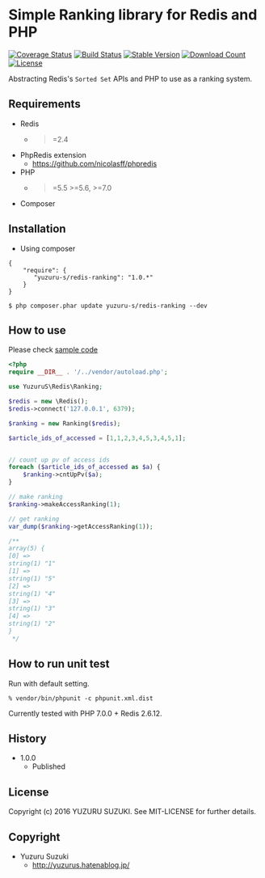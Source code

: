 Simple Ranking library for Redis and PHP
=============================

[![Coverage Status](https://coveralls.io/repos/github/YuzuruS/redis-ranking/badge.svg?branch=master)](https://coveralls.io/github/YuzuruS/redis-ranking?branch=master)
[![Build Status](https://travis-ci.org/YuzuruS/redis-ranking.png?branch=master)](https://travis-ci.org/YuzuruS/redis-ranking)
[![Stable Version](https://poser.pugx.org/yuzuru-s/redis-ranking/v/stable)](https://packagist.org/packages/yuzuru-s/redis-ranking)
[![Download Count](https://poser.pugx.org/yuzuru-s/redis-ranking/downloads.png)](https://packagist.org/packages/yuzuru-s/redis-ranking)
[![License](https://poser.pugx.org/yuzuru-s/redis-ranking/license)](https://packagist.org/packages/yuzuru-s/redis-ranking)

Abstracting Redis's `Sorted Set` APIs and PHP to use as a ranking system.

Requirements
-----------------------------
- Redis
  - >=2.4
- PhpRedis extension
  - https://github.com/nicolasff/phpredis
- PHP
  - >=5.5 >=5.6, >=7.0
- Composer



Installation
----------------------------

* Using composer

```
{
    "require": {
       "yuzuru-s/redis-ranking": "1.0.*"
    }
}
```

```
$ php composer.phar update yuzuru-s/redis-ranking --dev
```

How to use
----------------------------
Please check [sample code](https://github.com/YuzuruS/redis-ranking/blob/master/sample/usecase.php)

```php
<?php
require __DIR__ . '/../vendor/autoload.php';

use YuzuruS\Redis\Ranking;

$redis = new \Redis();
$redis->connect('127.0.0.1', 6379);

$ranking = new Ranking($redis);

$article_ids_of_accessed = [1,1,2,3,4,5,3,4,5,1];


// count up pv of access ids
foreach ($article_ids_of_accessed as $a) {
	$ranking->cntUpPv($a);
}

// make ranking
$ranking->makeAccessRanking(1);

// get ranking
var_dump($ranking->getAccessRanking(1));

/**
array(5) {
[0] =>
string(1) "1"
[1] =>
string(1) "5"
[2] =>
string(1) "4"
[3] =>
string(1) "3"
[4] =>
string(1) "2"
}
 */
```


How to run unit test
----------------------------

Run with default setting.
```
% vendor/bin/phpunit -c phpunit.xml.dist
```

Currently tested with PHP 7.0.0 + Redis 2.6.12.


History
----------------------------
- 1.0.0
  - Published



License
----------------------------
Copyright (c) 2016 YUZURU SUZUKI. See MIT-LICENSE for further details.

Copyright
-----------------------------
- Yuzuru Suzuki
  - http://yuzurus.hatenablog.jp/
